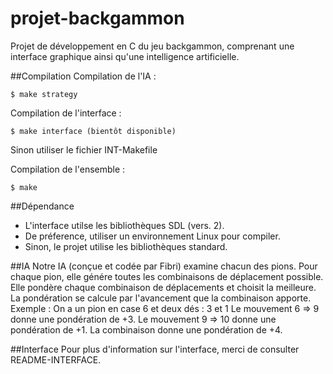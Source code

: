 # projet-backgammon
Projet de développement en C du jeu backgammon, comprenant une interface graphique ainsi qu'une intelligence artificielle.

##Compilation
Compilation de l'IA :

```
$ make strategy
```

Compilation de l'interface :

```
$ make interface (bientôt disponible)
```

Sinon utiliser le fichier INT-Makefile

Compilation de l'ensemble :

```
$ make
```

##Dépendance
* L'interface utilse les bibliothèques SDL (vers. 2).
* De préference, utiliser un environnement Linux pour compiler.
* Sinon, le projet utilise les bibliothèques standard.

##IA
Notre IA (conçue et codée par Fibri) examine chacun des pions. Pour chaque pion, elle génére toutes les combinaisons de 
déplacement possible. Elle pondère chaque combinaison de déplacements et choisit la meilleure.
La pondération se calcule par l'avancement que la combinaison apporte.
Exemple : On a un pion en case 6 et deux dés : 3 et 1
Le mouvement 6 => 9 donne une pondération de +3.
Le mouvement 9 => 10 donne une pondération de +1.
La combinaison donne une pondération de +4.

##Interface
Pour plus d'information sur l'interface, merci de consulter README-INTERFACE.
